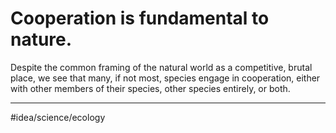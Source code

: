 # Cooperation is fundamental to nature.
Despite the common framing of the natural world as a competitive, brutal place, we see that many, if not most, species engage in cooperation, either with other members of their species, other species entirely, or both. 

---
#idea/science/ecology 
